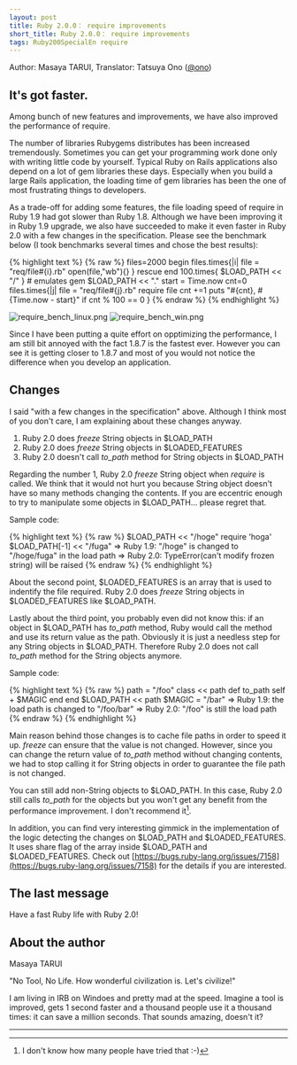 ```yaml
---
layout: post
title: Ruby 2.0.0： require improvements
short_title: Ruby 2.0.0： require improvements
tags: Ruby200SpecialEn require
---
```



Author: Masaya TARUI, Translator: Tatsuya Ono ([@ono](https://twitter.com/ono))

## It's got faster.

Among bunch of new features and improvements, we have also improved the performance of require.

The number of libraries Rubygems distributes has been increased tremendously.
Sometimes you can get your programming work done only with writing little code by yourself.
Typical Ruby on Rails applications also depend on a lot of gem libraries these days.
Especially when you build a large Rails application, the loading time of gem libraries has been the one of most frustrating things to developers.

As a trade-off for adding some features, the file loading speed of require in Ruby 1.9 had got slower than Ruby 1.8.
Although we have been improving it in Ruby 1.9 upgrade, we also have succeeded to make it even faster in Ruby 2.0 with a few changes in the specification.
Please see the benchmark below (I took benchmarks several times and chose the best results):

{% highlight text %}
{% raw %}
files=2000
begin
    files.times{|i|
        file = "req/file#{i}.rb"
        open(file,"wb"){}
    }
rescue
end
100.times{ $LOAD_PATH << "/" } # emulates gem
$LOAD_PATH << "."
start = Time.now
cnt=0
files.times{|j|
    file = "req/file#{j}.rb"
    require file
    cnt +=1
    puts "#{cnt}, #{Time.now - start}" if cnt % 100 == 0
}
{% endraw %}
{% endhighlight %}


![require_bench_linux.png]({{site.baseurl}}/images/Ruby200SpecialEn-require/require_bench_linux.png)
![require_bench_win.png]({{site.baseurl}}/images/Ruby200SpecialEn-require/require_bench_win.png)

Since I have been putting a quite effort on opptimizing the performance, I am still bit annoyed with the fact 1.8.7 is the fastest ever.
However you can see it is getting closer to 1.8.7 and most of you would not notice the difference when you develop an application.

## Changes

I said "with a few changes in the specification" above.
Although I think most of you don't care, I am explaining about these changes anyway.

1. Ruby 2.0 does _freeze_ String objects in $LOAD_PATH
1. Ruby 2.0 does _freeze_ String objects in $LOADED_FEATURES
1. Ruby 2.0 doesn't call _to_path_ method for String objects in $LOAD_PATH


Regarding the number 1, Ruby 2.0 _freeze_ String object when _require_ is called. We think that it would not hurt you because String object doesn't have so many methods changing the contents.
If you are eccentric enough to try to manipulate some objects in $LOAD_PATH... please regret that.

Sample code:

{% highlight text %}
{% raw %}
$LOAD_PATH << "/hoge"
require 'hoga'
$LOAD_PATH[-1] << "/fuga"
 => Ruby 1.9: "/hoge" is changed to "/hoge/fuga" in the load path
 => Ruby 2.0: TypeError(can't modify frozen string) will be raised
{% endraw %}
{% endhighlight %}


About the second point, $LOADED_FEATURES is an array that is used to indentify the file required.
Ruby 2.0 does _freeze_ String objects in $LOADED_FEATURES like $LOAD_PATH.

Lastly about the third point, you probably even did not know this: if an object in $LOAD_PATH has _to_path_ method, Ruby would call the method and use its return value as the path.
Obviously it is just a needless step for any String objects in $LOAD_PATH.
Therefore Ruby 2.0 does not call _to_path_ method for the String objects anymore.

Sample code:

{% highlight text %}
{% raw %}
path = "/foo"
class << path
  def to_path
    self + $MAGIC
  end
end
$LOAD_PATH << path
$MAGIC = "/bar"
 => Ruby 1.9: the load path is changed to "/foo/bar"
 => Ruby 2.0: "/foo" is still the load path
{% endraw %}
{% endhighlight %}


Main reason behind those changes is to cache file paths in order to speed it up. _freeze_ can ensure that the value is not changed.
However, since you can change the return value of _to_path_ method without changing contents, we had to stop calling it for String objects in order to guarantee the file path is not changed.

You can still add non-String objects to $LOAD_PATH. In this case, Ruby 2.0 still calls _to_path_ for the objects but you won't get any benefit from the performance improvement.
I don't recommend it[^1].

In addition, you can find very interesting gimmick in the implementation of the logic detecting the changes on $LOAD_PATH and $LOADED_FEATURES.
It uses share flag of the array inside $LOAD_PATH and $LOADED_FEATURES.
Check out [https://bugs.ruby-lang.org/issues/7158](https://bugs.ruby-lang.org/issues/7158) for the details if you are interested.

## The last message

Have a fast Ruby life with Ruby 2.0!

## About the author

Masaya TARUI

"No Tool, No Life. How wonderful civilization is. Let's civilize!"

I am living in IRB on Windoes and pretty mad at the speed.
Imagine a tool is improved, gets 1 second faster and a thousand people use it a thousand times: it can save a million seconds.
That sounds amazing, doesn't it?

----

[^1]: I don't know how many people have tried that :-)
